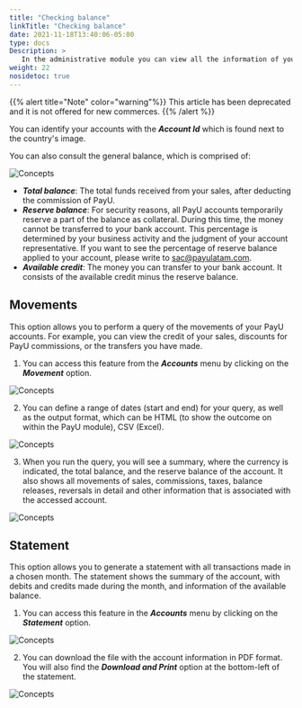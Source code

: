```yaml
---
title: "Checking balance"
linkTitle: "Checking balance"
date: 2021-11-18T13:40:06-05:00
type: docs
Description: >
   In the administrative module you can view all the information of your accounts. You will be able to check to see the money coming into your accounts, the overall balance, and credits or discounts made to your account.
weight: 22
nosidetoc: true
---
```


{{% alert title="Note" color="warning"%}}
This article has been deprecated and it is not offered for new commerces.
{{% /alert %}}

You can identify your accounts with the _**Account Id**_ which is found next to the country's image.

You can also consult the general balance, which is comprised of:

![Concepts](https://raw.githubusercontent.com/developers-payu-latam/developers-payu-latam.github.io/master/images/soluciones-adicionales/saldo1-en.jpg)

* _**Total balance**_: The total funds received from your sales, after deducting the commission of PayU.
* _**Reserve balance**_: For security reasons, all PayU accounts temporarily reserve a part of the balance as collateral. During this time, the money cannot be transferred to your bank account. This percentage is determined by your business activity and the judgment of your account representative. If you want to see the percentage of reserve balance applied to your account, please write to sac@payulatam.com.
* _**Available credit**_: The money you can transfer to your bank account. It consists of the available credit minus the reserve balance.

## Movements
This option allows you to perform a query of the movements of your PayU accounts. For example, you can view the credit of your sales, discounts for PayU commissions, or the transfers you have made.

1. You can access this feature from the _**Accounts**_ menu by clicking on the _**Movement**_ option.

![Concepts](https://raw.githubusercontent.com/developers-payu-latam/developers-payu-latam.github.io/master/images/soluciones-adicionales/saldo2-en.jpg)

2. You can define a range of dates (start and end) for your query, as well as the output format, which can be HTML (to show the outcome on within the PayU module), CSV (Excel).

![Concepts](https://raw.githubusercontent.com/developers-payu-latam/developers-payu-latam.github.io/master/images/soluciones-adicionales/saldo3-en.jpg)

3. When you run the query, you will see a summary, where the currency is indicated, the total balance, and the reserve balance of the account. It also shows all movements of sales, commissions, taxes, balance releases, reversals in detail and other information that is associated with the accessed account.

![Concepts](https://raw.githubusercontent.com/developers-payu-latam/developers-payu-latam.github.io/master/images/soluciones-adicionales/saldo4-en.jpg)

## Statement
This option allows you to generate a statement with all transactions made in a chosen month. The statement shows the summary of the account, with debits and credits made during the month, and information of the available balance.

1. You can access this feature in the _**Accounts**_ menu by clicking on the _**Statement**_ option.

![Concepts](https://raw.githubusercontent.com/developers-payu-latam/developers-payu-latam.github.io/master/images/soluciones-adicionales/saldo5-en.jpg)

2. You can download the file with the account information in PDF format. You will also find the _**Download and Print**_ option at the bottom-left of the statement.

![Concepts](https://raw.githubusercontent.com/developers-payu-latam/developers-payu-latam.github.io/master/images/soluciones-adicionales/saldo6-en.jpg)